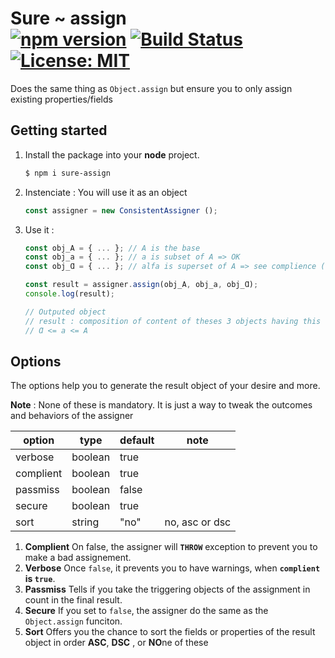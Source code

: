 # Sure ~ assign <br/>[![npm version](https://badge.fury.io/js/sure-assign.svg)](https://badge.fury.io/js/rehookt) [![Build Status](https://travis-ci.com/ManuUseGitHub/sure-assign.svg?branch=master)](https://travis-ci.com/ManuUseGitHub/sure-assign) [![License: MIT](https://img.shields.io/badge/License-MIT-61dafb.svg)](https://github.com/ManuUseGitHub/sure-assign/blob/master/LICENSE)

Does the same thing as `Object.assign` but ensure you to only assign existing properties/fields

## Getting started

1. Install the package into your <b>node</b> project.
    ```bash
    $ npm i sure-assign
    ```
2. Instenciate :
    You will use it as an object
    ```js
    const assigner = new ConsistentAssigner ();
    ```
3. Use it :
    ```js
    const obj_A = { ... }; // A is the base
    const obj_a = { ... }; // a is subset of A => OK
    const obj_Ɑ = { ... }; // alfa is superset of A => see complience (*)

    const result = assigner.assign(obj_A, obj_a, obj_Ɑ);
    console.log(result);
    
    // Outputed object
    // result : composition of content of theses 3 objects having this relation:
    // Ɑ <= a <= A
    ```
## Options
The options help you to generate the result object of your desire and more. 

**Note** : 
None of these is mandatory. It is just a way to tweak the outcomes and behaviors of the assigner

|option|type|default|note|
|-|-|-|-|
|verbose|boolean|true||
|complient|boolean|true||
|passmiss|boolean|false||
|secure|boolean|true||
|sort|string|"no"|no, asc or dsc|

1. **Complient**
    On false, the assigner will **`THROW`** exception to prevent you to make a bad assignement.
2. **Verbose**
    Once `false`, it prevents you to have warnings, when **`complient` is `true`**.
3. **Passmiss**
   Tells if you take the triggering objects of the assignment in count in the final result.
4. **Secure**
   If you set to `false`, the assigner do the same as the `Object.assign` funciton.
5. **Sort**
   Offers you the chance to sort the fields or properties of the result object in order **ASC**, **DSC** , or **NO**ne of these
